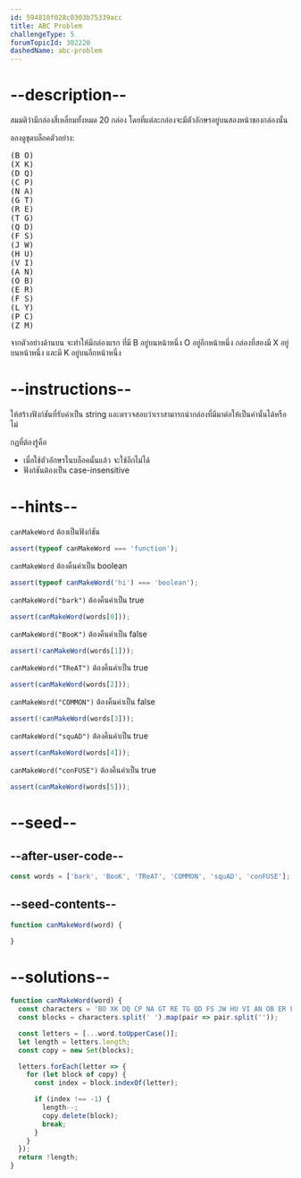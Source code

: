 ```yaml
---
id: 594810f028c0303b75339acc
title: ABC Problem
challengeType: 5
forumTopicId: 302220
dashedName: abc-problem
---
```


# --description--

สมมติว่ามีกล่องสี่เหลี่ยมทั้งหมด 20 กล่อง โดยที่แต่ละกล่องจะมีตัวอักษรอยู่บนสองหน้าของกล่องนั้น 

ลองดูชุดบล็อคตัวอย่าง:

<pre>(B O)
(X K)
(D Q)
(C P)
(N A)
(G T)
(R E)
(T G)
(Q D)
(F S)
(J W)
(H U)
(V I)
(A N)
(O B)
(E R)
(F S)
(L Y)
(P C)
(Z M)
</pre>

จากตัวอย่างด้านบน จะทำให้มีกล่องแรก ที่มี B อยู่บนหน้าหนึ่ง O อยู่อีกหน้าหนึ่ง กล่องที่สองมี X อยู่บนหน้าหนึ่ง และมี K อยู่บนอีกหน้าหนึ่ง

# --instructions--

ให้สร้างฟังก์ชันที่รับค่าเป็น string และตรวจสอบว่าเราสามารถนำกล่องที่มีมาต่อให้เป็นคำนั้นได้หรือไม่

กฏที่ต้องรู้คือ

<ul>
  <li>เมื่อใช้ตัวอักษรในบล็อคนั้นแล้ว จะใช้อีกไม่ได้</li>
  <li>ฟังก์ชันต้องเป็น case-insensitive</li>
</ul>

# --hints--

`canMakeWord` ต้องเป็นฟังก์ชัน

```js
assert(typeof canMakeWord === 'function');
```

`canMakeWord` ต้องคืนค่าเป็น boolean

```js
assert(typeof canMakeWord('hi') === 'boolean');
```

`canMakeWord("bark")` ต้องคืนค่าเป็น true

```js
assert(canMakeWord(words[0]));
```

`canMakeWord("BooK")` ต้องคืนค่าเป็น false

```js
assert(!canMakeWord(words[1]));
```

`canMakeWord("TReAT")` ต้องคืนค่าเป็น true

```js
assert(canMakeWord(words[2]));
```

`canMakeWord("COMMON")` ต้องคืนค่าเป็น false

```js
assert(!canMakeWord(words[3]));
```

`canMakeWord("squAD")` ต้องคืนค่าเป็น true

```js
assert(canMakeWord(words[4]));
```

`canMakeWord("conFUSE")` ต้องคืนค่าเป็น true

```js
assert(canMakeWord(words[5]));
```

# --seed--

## --after-user-code--

```js
const words = ['bark', 'BooK', 'TReAT', 'COMMON', 'squAD', 'conFUSE'];
```

## --seed-contents--

```js
function canMakeWord(word) {

}
```

# --solutions--

```js
function canMakeWord(word) {
  const characters = 'BO XK DQ CP NA GT RE TG QD FS JW HU VI AN OB ER FS LY PC ZM';
  const blocks = characters.split(' ').map(pair => pair.split(''));

  const letters = [...word.toUpperCase()];
  let length = letters.length;
  const copy = new Set(blocks);

  letters.forEach(letter => {
    for (let block of copy) {
      const index = block.indexOf(letter);

      if (index !== -1) {
        length--;
        copy.delete(block);
        break;
      }
    }
  });
  return !length;
}
```
